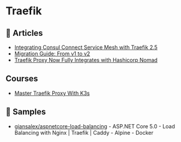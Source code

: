 # Traefik

## 📕 Articles
- [Integrating Consul Connect Service Mesh with Traefik 2.5](https://traefik.io/blog/integrating-consul-connect-service-mesh-with-traefik-2-5/)
- [Migration Guide: From v1 to v2](https://doc.traefik.io/traefik/migration/v1-to-v2/)
- [Traefik Proxy Now Fully Integrates with Hashicorp Nomad](https://traefik.io/blog/traefik-proxy-fully-integrates-with-hashicorp-nomad/)
## Courses
- [Master Traefik Proxy With K3s](https://academy.traefik.io/courses/master-traefik-proxy-with-k3s)

## 🚀 Samples
- [giansalex/aspnetcore-load-balancing](https://github.com/giansalex/aspnetcore-load-balancing) - ASP.NET Core 5.0 - Load Balancing with Nginx | Traefik | Caddy - Alpine - Docker